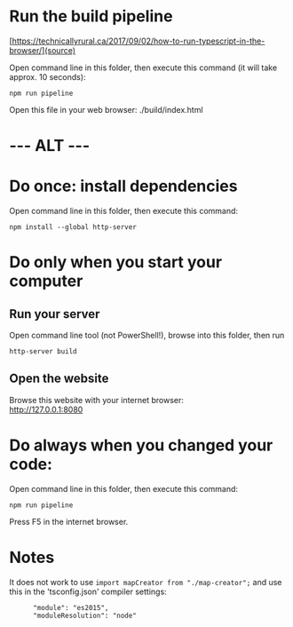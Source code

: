 # Run the build pipeline
[https://technicallyrural.ca/2017/09/02/how-to-run-typescript-in-the-browser/](source)

Open command line in this folder, then execute this command (it will take approx. 10 seconds):
```
npm run pipeline
```

Open this file in your web browser:
./build/index.html







# --- ALT ---
# Do once: install dependencies
Open command line in this folder, then execute this command:
```
npm install --global http-server
```

# Do only when you start your computer
## Run your server
Open command line tool (not PowerShell!), browse into this folder, then run
```
http-server build
```

## Open the website
Browse this website with your internet browser:  
http://127.0.0.1:8080


# Do always when you changed your code:
Open command line in this folder, then execute this command:
```
npm run pipeline
```

Press F5 in the internet browser.

# Notes
It does not work to use `import mapCreator from "./map-creator";` and use this in the 'tsconfig.json' compiler settings:
```
      "module": "es2015",
      "moduleResolution": "node"
```